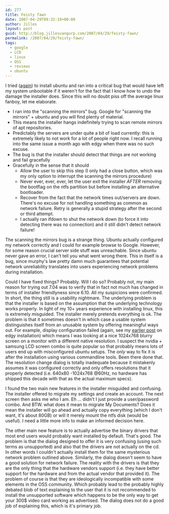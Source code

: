 ```yaml
---
id: 277
title: Feisty fawn
date: 2007-04-29T09:32:19+00:00
author: Jilles
layout: post
guid: http://blog.jillesvangurp.com/2007/04/29/feisty-fawn/
permalink: /2007/04/29/feisty-fawn/
tags:
  - google
  - LCD
  - linux
  - OSS
  - reviews
  - ubuntu
---
```

I tried ([again](https://www.jillesvangurp.com/2007/01/27/another-ubuntu-installation-test/)) to install ubuntu and ran into a critical bug that would have left my system unbootable if it weren't for the fact that I know how to undo the damage the installer does. Since this will no doubt piss off the average linux fanboy, let me elaborate.
<ul>
	<li>I ran into the "scanning the mirrors" bug. Google for "scanning the mirrors" + ubuntu and you will find plenty of material. </li>
	<li>This means the installer hangs indefinitely trying to scan remote mirrors of apt repositories.</li>
	<li>Predictably the servers are under quite a bit of load currently: this is extremely likely to not work for a lot of people right now. I recall running into the same issue a month ago with edgy when there was no such excuse.</li>
	<li>The bug is that the installer should detect that things are not working and fail gracefully</li>
	<li>Gracefully in the sense that it should
<ul>
	<li>Allow the user to skip this step (I only had a close button, which was my only option to interrupt the scanning the mirrors procedure)</li>
	<li>Never ever, ever, ever, let the user exit the installer <em>AFTER</em> removing the bootflag on the ntfs partition but before installing an alternative bootloader.</li>
	<li>Recover from the fact that the network times out/servers are down. There's no excuse for not handling something as common as network failure. Retry is generally a stupid strategy after the second or third attempt.</li>
	<li>I actually ran ifdown to shut the network down (to force it into detecting there was no connection) and it still didn't detect network failure!</li>
</ul>
</li>
</ul>

The scanning the mirrors bug is a strange thing. Ubuntu actually configured my network correctly and I could for example browse to Google. However, for some reason crucial server side stuff was unreachable. Since ubuntu never gave an error, I can't tell you what went wrong there. This in itself is a bug, since murphy's law pretty damn much guarantees that potential network unreliability translates into users experiencing network problems during installation. 

Could I have fixed things? Probably. Will I do so? Probably not, my main reason for trying out 7.04 was to verify that in fact not much has changed in terms of installer friendlyness since 6.10. All my suspicions were confirmed. In short, the thing still is a usability nightmare. The underlying problem is that the installer is based on the assumption that the underlying technology works properly. In light of my 10+ years experience with installing linux, this  is extremely misguided. The installer merely pretends everything is ok. The problem is that it sometimes doesn't in which case a usable system distinguishes itself from an unusable system by offering meaningful ways out. For example, display configuration failed (again, see my [earlier post](https://www.jillesvangurp.com/2007/01/27/another-ubuntu-installation-test/) on edgy installation) which means I was looking at a nice 1024x768 blurry screen on a monitor with a different native resolution. I suspect the nvidia + samsung LCD screen combo is quite popular so that probably means lots of users end up with misconfigured ubuntu setups. The <em>only</em> way to fix it is after the installation using various commandline tools. Been there done that. The resolution change dialog is totally inadequate because it mistakenly assumes it was configured correctly and only offers resolutions that it properly detected (i.e. 640x80 -1024x768 @60Hz, no hardware has shipped this decade with that as the actual maximum specs). 

I found the two main new features in the installer misguided and confusing. The installer offered to migrate my settings and create an account. The next screen then asks me who I am. Eh ...  didn't I just provide a user/password combo. And BTW. what does it mean to migrate My Documents? Does it mean the installer will go ahead and actually copy everything (which I don't want, it's about 80GB) or will it merely mount the ntfs disk (would be useful). I need a little more info to make an informed decision here. 

The other main new feature is to actually advertise the binary drivers that most end users would probably want installed by default. That's good. The problem is that the dialog designed to offer it is very confusing (using such terms as unsupported) and also that the drivers are not actually on the cd. In other words I couldn't actually install them for the same mysterious network problem outlined above. Similarly, the dialog doesn't seem to have a good solution for network failure. The reality with the drivers is that they are the only thing that the hardware vendors support (i.e. they have better support for the hardware and from the actual vendor that provided it). The problem of course is that they are ideologically incompatible with some elements in the OSS community. Which probably lead to the probably highly debated blob of text explaining to the user that it is not recommended to install the unsupported software which happens to be the only way to get your 300$ video card working as advertised. The dialog does not do a good job of explaining this, which is it's primary job.
